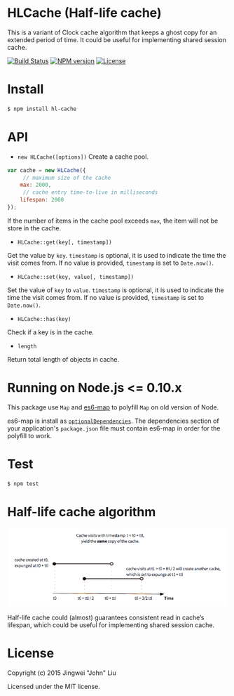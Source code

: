 # HLCache (Half-life cache)
This is a variant of Clock cache algorithm that keeps a ghost copy for an extended period of time. It could be useful for implementing shared session cache.

[![Build Status][travis-badge]][travis-url]
[![NPM version][npm-badge]][npm-package]
[![License][license-badge]][license]

# Install
```bash
$ npm install hl-cache
```

# API
* `new HLCache([options])`
	Create a cache pool.

```js
var cache = new HLCache({
	 // maximum size of the cache
	max: 2000,
	 // cache entry time-to-live in milliseconds
	lifespan: 2000
});
```

If the number of items in the cache pool exceeds `max`, the item will not be store in the cache.

- `HLCache::get(key[, timestamp])`

Get the value by `key`. `timestamp` is optional, it is used to indicate the time the visit comes from. If no value is provided, `timestamp` is set to `Date.now()`.

- `HLCache::set(key, value[, timestamp])`

Set the value of `key` to `value`. `timestamp` is optional, it is used to indicate the time the visit comes from. If no value is provided, `timestamp` is set to `Date.now()`.

- `HLCache::has(key)`

Check if a key is in the cache.

- `length`

Return total length of objects in cache.

# Running on Node.js <= 0.10.x
This package use `Map` and [es6-map](https://www.npmjs.com/package/es6-map) to polyfill `Map` on old version of Node.

es6-map is install as [`optionalDependencies`](https://docs.npmjs.com/files/package.json#optionaldependencies). The dependencies section of your application's `package.json` file must contain es6-map in order for the polyfill to work.

# Test

```bash
$ npm test
```


# Half-life cache algorithm
![Half-life cache algorithm is a variant of clock cache algorithm that keeps a ghost copy for an extended period of time.](https://github.com/th507/node-hl-cache/raw/master/hl-cache.png)

Half-life cache could (almost) guarantees consistent read in cache’s lifespan, which could be useful for implementing shared session cache.


# License

Copyright (c) 2015 Jingwei "John" Liu

Licensed under the MIT license.

[npm-badge]: https://img.shields.io/npm/v/hl-cache.svg?style=flat-square
[npm-package]: https://www.npmjs.com/package/hl-cache
[travis-badge]: https://img.shields.io/travis/th507/node-hl-cache.svg?style=flat-square
[license-badge]: http://img.shields.io/npm/l/hl-cache.svg?style=flat-square
[travis-url]: https://travis-ci.org/th507/node-hl-cache
[license]: LICENSE
